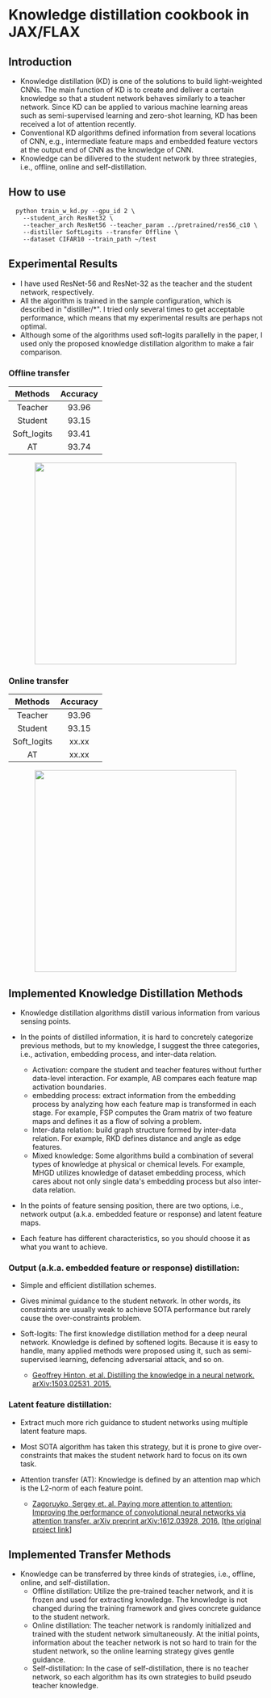 # Knowledge distillation cookbook in JAX/FLAX
## Introduction
- Knowledge distillation (KD) is one of the solutions to build light-weighted CNNs.
  The main function of KD is to create and deliver a certain knowledge so that a student network behaves similarly to a teacher network. Since KD can be applied to various machine learning areas such as semi-supervised learning and zero-shot learning, KD has been received a lot of attention recently.
- Conventional KD algorithms defined information from several locations of CNN, e.g., intermediate feature maps and embedded feature vectors at the output end of CNN as the knowledge of CNN.
- Knowledge can be dilivered to the student network by three strategies, i.e., offline, online and self-distillation.

## How to use
```
  python train_w_kd.py --gpu_id 2 \
    --student_arch ResNet32 \
    --teacher_arch ResNet56 --teacher_param ../pretrained/res56_c10 \
    --distiller SoftLogits --transfer Offline \
    --dataset CIFAR10 --train_path ~/test
```
## Experimental Results
- I have used ResNet-56 and ResNet-32 as the teacher and the student network, respectively.
- All the algorithm is trained in the sample configuration, which is described in "distiller/*". I tried only several times to get acceptable performance, which means that my experimental results are perhaps not optimal.
- Although some of the algorithms used soft-logits parallelly in the paper, I used only the proposed knowledge distillation algorithm to make a fair comparison.

### Offline transfer
<p align="center">

|   Methods   |      Accuracy |
|:-----------:|:-------------:|
|   Teacher   |         93.96 |
|   Student   |         93.15 |
| Soft_logits |         93.41 |
|      AT     |         93.74 |
</p>

<p align="center">
  <img src="https://user-images.githubusercontent.com/26036843/170808252-391a98c7-699b-456e-b758-da0a49ec30f7.jpeg" width="400">

</p>

### Online transfer
<p align="center">

|   Methods   |      Accuracy |
|:-----------:|:-------------:|
|   Teacher   |         93.96 |
|   Student   |         93.15 |
| Soft_logits |         xx.xx |
|      AT     |         xx.xx |
</p>

<p align="center">
  <img src="https://user-images.githubusercontent.com/26036843/170808252-391a98c7-699b-456e-b758-da0a49ec30f7.jpeg" width="400">

</p>

## Implemented Knowledge Distillation Methods
- Knowledge distillation algorithms distill various information from various sensing points.
- In the points of distilled information, it is hard to concretely categorize previous methods, but to my knowledge, I suggest the three categories, i.e., activation, embedding process, and inter-data relation.
  - Activation: compare the student and teacher features without further data-level interaction. For example, AB compares each feature map activation boundaries.
  - embedding process: extract information from the embedding process by analyzing how each feature map is transformed in each stage. For example, FSP computes the Gram matrix of two feature maps and defines it as a flow of solving a problem.
  - Inter-data relation: build graph structure formed by inter-data relation. For example, RKD defines distance and angle as edge features.
  - Mixed knowledge: Some algorithms build a combination of several types of knowledge at physical or chemical levels. For example, MHGD utilizes knowledge of dataset embedding process, which cares about not only single data's embedding process but also inter-data relation.

- In the points of feature sensing position, there are two options, i.e., network output (a.k.a. embedded feature or response) and latent feature maps.
- Each feature has different characteristics, so you should choose it as what you want to achieve.

### Output (a.k.a. embedded feature or response) distillation:
  - Simple and efficient distillation schemes.
  - Gives minimal guidance to the student network. In other words, its constraints are usually weak to achieve SOTA performance but rarely cause the over-constraints problem.

- Soft-logits: The first knowledge distillation method for a deep neural network. Knowledge is defined by softened logits. Because it is easy to handle, many applied methods were proposed using it, such as semi-supervised learning, defencing adversarial attack, and so on.
  - [Geoffrey Hinton, et al. Distilling the knowledge in a neural network. arXiv:1503.02531, 2015.](https://arxiv.org/abs/1503.02531)

### Latent feature distillation:
  - Extract much more rich guidance to student networks using multiple latent feature maps.
  - Most SOTA algorithm has taken this strategy, but it is prone to give over-constraints that makes the student network hard to focus on its own task.

- Attention transfer (AT): Knowledge is defined by an attention map which is the L2-norm of each feature point.
  - [Zagoruyko, Sergey et. al. Paying more attention to attention: Improving the performance of convolutional neural networks via attention transfer. arXiv preprint arXiv:1612.03928, 2016.](https://arxiv.org/pdf/1612.03928.pdf) [[the original project link](https://github.com/szagoruyko/attention-transfer)]

## Implemented Transfer Methods
- Knowledge can be transferred by three kinds of strategies, i.e., offline, online, and self-distillation.
  - Offline distillation: Utilize the pre-trained teacher network, and it is frozen and used for extracting knowledge. The knowledge is not changed during the training framework and gives concrete guidance to the student network.
  - Online distillation: The teacher network is randomly initialized and trained with the student network simultaneously. At the initial points, information about the teacher network is not so hard to train for the student network, so the online learning strategy gives gentle guidance.
  - Self-distillation: In the case of self-distillation, there is no teacher network, so each algorithm has its own strategies to build pseudo teacher knowledge.
